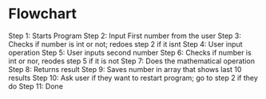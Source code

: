 # Flowchart
Step 1: Starts Program
Step 2: Input First number from the user
Step 3: Checks if number is int or not; redoes step 2 if it isnt
Step 4: User input operation
Step 5: User inputs second number
Step 6: Checks if number is int or nor, reodes step 5 if it is not
Step 7: Does the mathematical operation
Step 8: Returns result
Step 9: Saves number in array that shows last 10 results
Step 10: Ask user if they want to restart program; go to step 2 if they do
Step 11: Done
